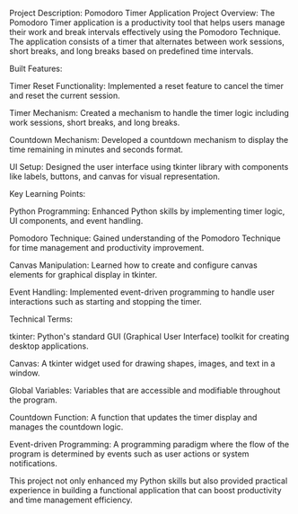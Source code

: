 Project Description: Pomodoro Timer Application
Project Overview:
The Pomodoro Timer application is a productivity tool that helps users manage their work and break intervals effectively using the Pomodoro Technique. The application consists of a timer that alternates between work sessions, short breaks, and long breaks based on predefined time intervals.

Built Features:

Timer Reset Functionality: Implemented a reset feature to cancel the timer and reset the current session.

Timer Mechanism: Created a mechanism to handle the timer logic including work sessions, short breaks, and long breaks.

Countdown Mechanism: Developed a countdown mechanism to display the time remaining in minutes and seconds format.

UI Setup: Designed the user interface using tkinter library with components like labels, buttons, and canvas for visual representation.


Key Learning Points:

Python Programming: Enhanced Python skills by implementing timer logic, UI components, and event handling.

Pomodoro Technique: Gained understanding of the Pomodoro Technique for time management and productivity improvement.

Canvas Manipulation: Learned how to create and configure canvas elements for graphical display in tkinter.

Event Handling: Implemented event-driven programming to handle user interactions such as starting and stopping the timer.

Technical Terms:

tkinter: Python's standard GUI (Graphical User Interface) toolkit for creating desktop applications.

Canvas: A tkinter widget used for drawing shapes, images, and text in a window.

Global Variables: Variables that are accessible and modifiable throughout the program.

Countdown Function: A function that updates the timer display and manages the countdown logic.

Event-driven Programming: A programming paradigm where the flow of the program is determined by events such as user actions or system notifications.

This project not only enhanced my Python skills but also provided practical experience in building a functional application that can boost productivity and time management efficiency.
